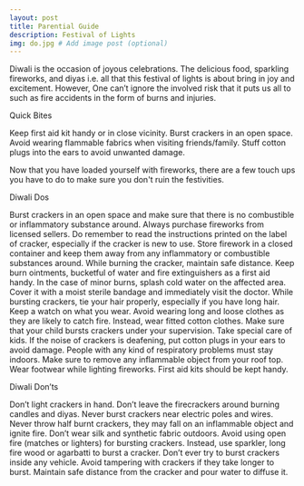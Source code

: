 ```yaml
---
layout: post
title: Parential Guide
description: Festival of Lights
img: do.jpg # Add image post (optional)
---
```

Diwali is the occasion of joyous celebrations. The delicious food, sparkling fireworks, and diyas i.e. all that this festival of lights is about bring in joy and excitement. However, One can’t ignore the involved risk that it puts us all to such as fire accidents in the form of burns and injuries.

Quick Bites

Keep first aid kit handy or in close vicinity.
    Burst crackers in an open space.
    Avoid wearing flammable fabrics when visiting friends/family.
    Stuff cotton plugs into the ears to avoid unwanted damage.
 

Now that you have loaded yourself with fireworks, there are a few touch ups you have to do to make sure you don't ruin the festivities.

 
Diwali Dos

Burst crackers in an open space and make sure that there is no combustible or inflammatory substance around.
    Always purchase fireworks from licensed sellers.
    Do remember to read the instructions printed on the label of cracker, especially if the cracker is new to use.
    Store firework in a closed container and keep them away from any inflammatory or combustible substances around.
    While burning the cracker, maintain safe distance.
    Keep burn ointments, bucketful of water and fire extinguishers as a first aid  handy.
    In the case of minor burns, splash cold water on the affected area. Cover it with a moist sterile bandage and immediately visit the doctor.
    While bursting crackers, tie your hair properly, especially if you have long hair.
    Keep a watch on what you wear. Avoid wearing long and loose clothes as they are likely to catch fire. Instead, wear fitted cotton clothes.
    Make sure that your child bursts crackers under your supervision. Take special care of kids.
    If the noise of crackers is deafening, put cotton plugs in your ears to avoid damage.
    People with any kind of respiratory problems must stay indoors.
    Make sure to remove any inflammable object from your roof top.
    Wear footwear while lighting fireworks.
    First aid kits should be kept handy.


Diwali Don’ts

Don’t light crackers in hand.
    Don’t leave the firecrackers around burning candles and diyas.
    Never burst crackers near electric poles and wires.
    Never throw half burnt crackers, they may fall on an inflammable object and ignite fire.
    Don’t wear silk and synthetic fabric outdoors.
    Avoid using open fire (matches or lighters) for bursting crackers. Instead, use sparkler, long fire wood or agarbatti to burst a cracker.
    Don’t ever try to burst crackers inside any vehicle.
    Avoid tampering with crackers if they take longer to burst. Maintain safe distance from the cracker and pour water to diffuse it.




